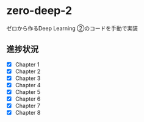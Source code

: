 # zero-deep-2
ゼロから作るDeep Learning ②のコードを手動で実装

## 進捗状況
- [x] Chapter 1
- [x] Chapter 2
- [x] Chapter 3
- [x] Chapter 4
- [x] Chapter 5
- [x] Chapter 6
- [x] Chapter 7
- [x] Chapter 8
